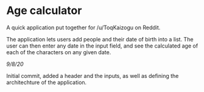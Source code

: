 <h1>Age calculator</h1>

A quick application put together for /u/ToqKaizogu on Reddit.

The application lets users add people and their date of birth into a list. The user can then enter any date in the input field, and see the calculated age of each of the characters on any given date.

<i>9/8/20</i>

Initial commit, added a header and the inputs, as well as defining the architechture of the application.
